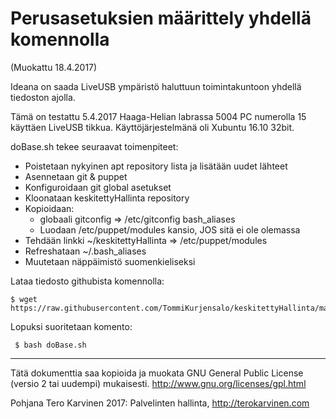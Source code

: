 # Perusasetuksien määrittely yhdellä komennolla

(Muokattu 18.4.2017)

Ideana on saada LiveUSB ympäristö haluttuun toimintakuntoon yhdellä tiedoston ajolla.

Tämä on testattu 5.4.2017 Haaga-Helian labrassa 5004 PC numerolla 15 käyttäen LiveUSB tikkua.
Käyttöjärjestelmänä oli Xubuntu 16.10 32bit.

doBase.sh tekee seuraavat toimenpiteet:
- Poistetaan nykyinen apt repository lista ja lisätään uudet lähteet
- Asennetaan git & puppet
- Konfiguroidaan git global asetukset
- Kloonataan keskitettyHallinta repository
- Kopioidaan: 
   - globaali gitconfig => /etc/gitconfig bash_aliases 
   - Luodaan /etc/puppet/modules kansio, JOS sitä ei ole olemassa
- Tehdään linkki ~/keskitettyHallinta => /etc/puppet/modules
- Refreshataan ~/.bash_aliases
- Muutetaan näppäimistö suomenkieliseksi

Lataa tiedosto githubista komennolla:

    $ wget https://raw.githubusercontent.com/TommiKurjensalo/keskitettyHallinta/master/doBase.sh

Lopuksi suoritetaan komento:

     $ bash doBase.sh

---
Tätä dokumenttia saa kopioida ja muokata GNU General Public License (versio 2 tai uudempi) mukaisesti. http://www.gnu.org/licenses/gpl.html

Pohjana Tero Karvinen 2017: Palvelinten hallinta, http://terokarvinen.com
